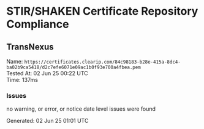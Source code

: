 # STIR/SHAKEN Certificate Repository Compliance

## TransNexus

Name: `https://certificates.clearip.com/84c98183-b28e-415a-8dc4-ba02b9ca5418/d2c7efe6071e09ac1b0f93e700a4fbea.pem`\
Tested At: 02 Jun 25 00:22 UTC\
Time: 137ms

### Issues

no warning, or error, or notice date level issues were found

Generated: 02 Jun 25 01:01 UTC